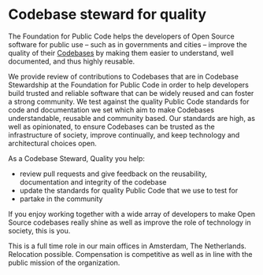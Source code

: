 # Codebase steward for quality

The Foundation for Public Code helps the developers of Open Source software for public use – such as in governments and cities – improve the quality of their [Codebases](../glossary/codebase.md) by making them easier to understand, well documented, and thus highly reusable. 

We provide review of contributions to Codebases that are in Codebase Stewardship at the Foundation for Public Code in order to help developers build trusted and reliable software that can be widely reused and can foster a strong community. We test against the quality Public Code standards for code and documentation we set which aim to make Codebases understandable, reusable and community based. Our standards are high, as well as opinionated, to ensure Codebases can be trusted as the infrastructure of society, improve continually, and keep technology and architectural choices open.

As a Codebase Steward, Quality you help:

* review pull requests and give feedback on the reusability, documentation and integrity of the codebase
* update the standards for quality Public Code that we use to test for
* partake in the community

If you enjoy working together with a wide array of developers to make Open Source codebases really shine as well as improve the role of technology in society, this is you.

This is a full time role in our main offices in Amsterdam, The Netherlands. Relocation possible. Compensation is competitive as well as in line with the public mission of the organization.
